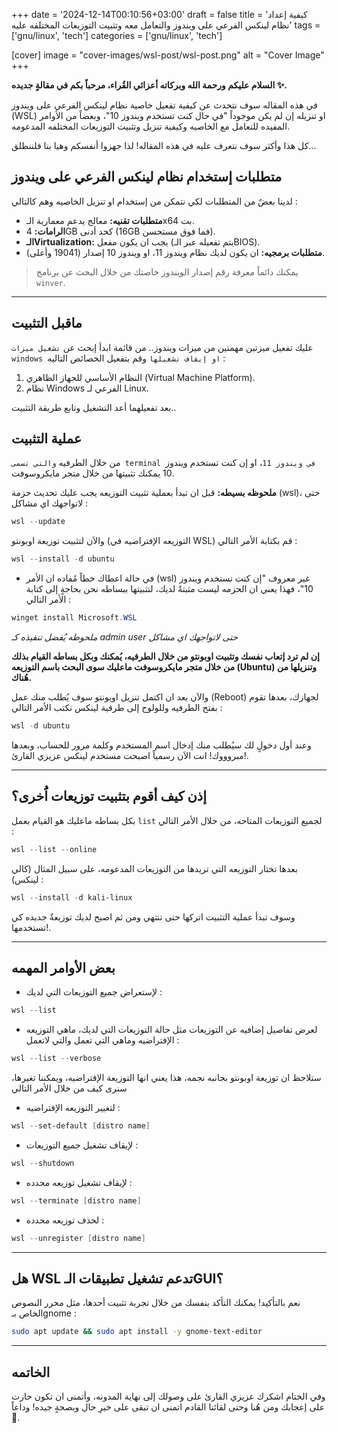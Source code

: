 +++
date = '2024-12-14T00:10:56+03:00'
draft = false
title = 'كيفية إعداد نظام لينكس الفرعي على ويندوز والتعامل معه وتثبيت التوزيعات المختلفه عليه'
tags = ['gnu/linux', 'tech']
categories = ['gnu/linux', 'tech']

[cover] 
image = "cover-images/wsl-post/wsl-post.png" 
alt = "Cover Image"
+++

**السلام عليكم ورحمة الله وبركاته أعزائي القُراء، مرحباً بكم في مقالةٍ جديده ✨.**

في هذه المقاله سوف نتحدث عن كيفية تفعيل خاصية نظام لينكس الفرعي على ويندوز (WSL) او تنزيله إن لم يكن موجوداً "في حال كنت تستخدم ويندوز 10"، وبعضاً من الأوامر المفيده للتعامل مع الخاصيه وكيفية تنزيل وتثبيت التوزيعات المختلفه المدعومه.

كل هذا وأكثر سوف نتعرف عليه في هذه المقاله! لذا جهزوا أنفسكم وهيا بنا فلننطلق...

## متطلبات إستخدام نظام لينكس الفرعي على ويندوز
لدينا بعضٌ من المتطلبات لكي نتمكن من إستخدام او تنزيل الخاصيه وهم كالتالي :
- **متطلبات تقنيه:** معالج يدعم معمارية الـx64 بت.
- **الرامات:** 4GB كحد أدنى (16GB فما فوق مستحسن).
- **الـVirtualization:** يجب ان يكون مفعل (يتم تفعيله عبر الـBIOS).
- **متطلبات برمجيه:** ان يكون لديك نظام ويندوز 11، او ويندوز 10 إصدار (19041 وأعلى).
> يمكنك دائماً معرفة رقم إصدار الويندوز خاصتك من خلال البحث عن برنامج `winver`.
---
## ماقبل التثبيت
عليك تفعيل ميزتين مهمتين من ميزات ويندوز..
من قائمة ابدأ إبحث عن `تشغيل ميزات windows او إيقاف تشغيلها` وقم بتفعيل الخصائص التاليه :
1. النظام الأساسي للجهاز الظاهري (Virtual Machine Platform).
2. نظام Windows الفرعي لـ Linux.

بعد تفعيلهما أعد التشغيل وتابع طريقة التثبيت..

## عملية التثبيت
من خلال الطرفيه `والتي تسمى terminal في ويندوز 11`، او إن كنت تستخدم ويندوز 10 يمكنك تثبيتها من خلال متجر مايكروسوفت.

**ملحوظه بسيطه:** قبل ان تبدأ بعملية تثبيت التوزيعه يجب عليك تحديث حزمة (wsl)، حتى لاتواجهك اي مشاكل :
```powershell
wsl --update
```


والاَن لتثبيت توزيعة اوبونتو (التوزيعه الإفتراضيه في WSL) قم بكتابة الأمر التالي :
```powershell
wsl --install -d ubuntu
```


- في حالة اعطاك خطاً مُفاده ان الأمر (wsl) غير معروف "إن كنت تستخدم ويندوز 10"، فهذا يعني ان الحزمه ليست مثبتةً لديك، لتثبيتها ببساطه نحن بحاجةٍ إلى كتابة الأمر التالي :
```powershell
winget install Microsoft.WSL
```
*ملحوظه يُفضل تنفيذه كـ admin user حتى لاتواجهك اي مشاكل*


**إن لم ترد إتعاب نفسك وتثبيت اوبونتو من خلال الطرفيه، يُمكنك وبكل بساطه القيام بذلك من خلال متجر مايكروسوفت ماعليك سوى البحث باسم التوزيعه (Ubuntu) وتنزيلها من هُناك.**

والاَن بعد ان اكتمل تنزيل اوبونتو سوف يُطلب منك عمل (Reboot) لجهازك، بعدها تقوم بفتح الطرفيه وللولوج إلى طرفية لينكس نكتب الأمر التالي :
```powershell
wsl -d ubuntu
```

وعند أول دخولٍ لك سيُطلب منك إدخال اسم المستخدم وكلمة مرور للحساب، وبعدها مبروووك! انت الاَن رسمياً اصبحت مستخدم لينكس عزيزي القارئ!.

---
## إذن كيف أقوم بتثبيت توزيعات اَُخرى؟
بكل بساطه ماعليك هو القيام بعمل `list` لجميع التوزيعات المتاحه، من خلال الأمر التالي :
```powershell
wsl --list --online
```

بعدها تختار التوزيعه التي تريدها من التوزيعات المدعومه، على سبيل المثال (كالي لينكس) :
```powershell
wsl --install -d kali-linux
```
وسوف تبدأ عملية التثبيت اتركها حتى تنتهي ومن ثم اصبح لديك توزيعةٌ جديده كي تستخدمها!.

---
## بعض الأوامر المهمه
- لإستعراض جميع التوزيعات التي لديك :
```powershell
wsl --list
```


- لعرض تفاصيل إضافيه عن التوزيعات مثل حالة التوزيعات التي لديك، ماهي التوزيعه الإفتراضيه وماهي التي تعمل والتي لاتعمل :
```powershell
wsl --list --verbose
```
ستلاحظ ان توزيعة اوبونتو بجانبه نجمه، هذا يعني انها التوزيعة الإفتراضيه، ويمكننا تغيرها، سنرى كيف من خلال الأمر التالي


- لتغيير التوزيعه الإفتراضيه :
```powershell
wsl --set-default [distro name]
```


- لإيقاف تشغيل جميع التوزيعات :
```powershell
wsl --shutdown
```


- لإيقاف تشغيل توزيعه محدده :
```powershell
wsl --terminate [distro name]
```


- لحذف توزيعه محدده :
```powershell
wsl --unregister [distro name]
```
---
## هل WSL تدعم تشغيل تطبيقات الـGUI؟
نعم بالتأكيد! يمكنك التأكد بنفسك من خلال تجربة تثبيت أحدها، مثل محرر النصوص الخاص بـgnome :
```bash
sudo apt update && sudo apt install -y gnome-text-editor
```
---
## الخاتمه
وفي الختام اشكرك عزيزي القارئ على وصولك إلى نهاية المدونه، وأتمنى ان تكون حازت على إعجابك ومن هُنا وحتى لقائنا القادم اتمنى ان تبقى على خيرِ حال وبصحةٍ جيده! وداعاً 🖤.